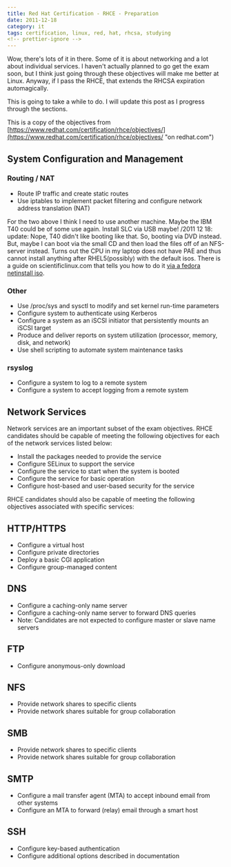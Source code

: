 ```yaml
---
title: Red Hat Certification - RHCE - Preparation
date: 2011-12-18
category: it
tags: certification, linux, red, hat, rhcsa, studying
<!-- prettier-ignore -->
---
```


Wow, there's lots of it in there. Some of it is about networking and a lot about individual services. I haven't actually planned to go get the exam soon, but I think just going through these objectives will make me better at Linux. Anyway, if I pass the RHCE, that extends the RHCSA expiration automagically.

This is going to take a while to do. I will update this post as I progress through the sections.

This is a copy of the objectives from [https://www.redhat.com/certification/rhce/objectives/](https://www.redhat.com/certification/rhce/objectives/ "on redhat.com")

## System Configuration and Management

### Routing / NAT

- Route IP traffic and create static routes
- Use iptables to implement packet filtering and configure network address translation (NAT)

For the two above I think I need to use another machine. Maybe the IBM T40 could be of some use again. Install SLC via USB maybe! /2011 12 18: update: Nope, T40 didn't like booting like that. So, booting via DVD instead. But, maybe I can boot via the small CD and then load the files off of an NFS-server instead. Turns out the CPU in my laptop does not have PAE and thus cannot install anything after RHEL5(possibly) with the default isos. There is a guide on scientificlinux.com that tells you how to do it [via a fedora netinstall iso](http://scientificlinuxforum.org/index.php?showtopic=621 "http://scientificlinuxforum.org/index.php?showtopic=621").

### Other

- Use /proc/sys and sysctl to modify and set kernel run-time parameters
- Configure system to authenticate using Kerberos
- Configure a system as an iSCSI initiator that persistently mounts an iSCSI target
- Produce and deliver reports on system utilization (processor, memory, disk, and network)
- Use shell scripting to automate system maintenance tasks

### rsyslog

- Configure a system to log to a remote system
- Configure a system to accept logging from a remote system

## Network Services

Network services are an important subset of the exam objectives. RHCE candidates should be capable of meeting the following objectives for each of the network services listed below:

- Install the packages needed to provide the service
- Configure SELinux to support the service
- Configure the service to start when the system is booted
- Configure the service for basic operation
- Configure host-based and user-based security for the service

RHCE candidates should also be capable of meeting the following objectives associated with specific services:

## HTTP/HTTPS

- Configure a virtual host
- Configure private directories
- Deploy a basic CGI application
- Configure group-managed content

## DNS

- Configure a caching-only name server
- Configure a caching-only name server to forward DNS queries
- Note: Candidates are not expected to configure master or slave name servers

## FTP

- Configure anonymous-only download

## NFS

- Provide network shares to specific clients
- Provide network shares suitable for group collaboration

## SMB

- Provide network shares to specific clients
- Provide network shares suitable for group collaboration

## SMTP

- Configure a mail transfer agent (MTA) to accept inbound email from other systems
- Configure an MTA to forward (relay) email through a smart host

## SSH

- Configure key-based authentication
- Configure additional options described in documentation
